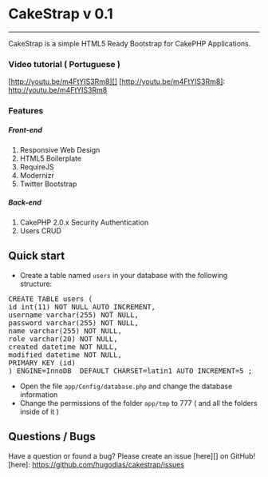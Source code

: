 # CakeStrap v 0.1
---
CakeStrap is a simple HTML5 Ready Bootstrap for CakePHP Applications.


### Video tutorial ( Portuguese )
[http://youtu.be/m4FtYIS3Rm8][]
[http://youtu.be/m4FtYIS3Rm8]: http://youtu.be/m4FtYIS3Rm8


### Features
##### Front-end
1. Responsive Web Design
2. HTML5 Boilerplate
3. RequireJS
4. Modernizr
5. Twitter Bootstrap

##### Back-end
1. CakePHP 2.0.x Security Authentication
2. Users CRUD


## Quick start

- Create a table named `users` in your database with the following structure:


<pre>CREATE TABLE users (
id int(11) NOT NULL AUTO_INCREMENT,
username varchar(255) NOT NULL,
password varchar(255) NOT NULL,
name varchar(255) NOT NULL,
role varchar(20) NOT NULL,
created datetime NOT NULL,
modified datetime NOT NULL,
PRIMARY KEY (id)
) ENGINE=InnoDB  DEFAULT CHARSET=latin1 AUTO_INCREMENT=5 ;
</pre>


- Open the file `app/Config/database.php` and change the database information
- Change the permissions of the folder `app/tmp` to 777 ( and all the folders inside of it )


## Questions / Bugs

Have a question or found a bug? Please create an issue [here][] on GitHub!
[here]: https://github.com/hugodias/cakestrap/issues

